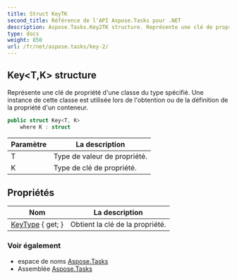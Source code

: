 ```yaml
---
title: Struct KeyTK
second_title: Référence de l'API Aspose.Tasks pour .NET
description: Aspose.Tasks.Key2TK structure. Représente une clé de propriété dune classe du type spécifié. Une instance de cette classe est utilisée lors de lobtention ou de la définition de la propriété dun conteneur.
type: docs
weight: 850
url: /fr/net/aspose.tasks/key-2/
---
```

## Key&lt;T,K&gt; structure

Représente une clé de propriété d'une classe du type spécifié. Une instance de cette classe est utilisée lors de l'obtention ou de la définition de la propriété d'un conteneur.

```csharp
public struct Key<T, K>
    where K : struct
```

| Paramètre | La description |
| --- | --- |
| T | Type de valeur de propriété. |
| K | Type de clé de propriété. |

## Propriétés

| Nom | La description |
| --- | --- |
| [KeyType](../../aspose.tasks/key-2/keytype/) { get; } | Obtient la clé de la propriété. |

### Voir également

* espace de noms [Aspose.Tasks](../../aspose.tasks/)
* Assemblée [Aspose.Tasks](../../)


